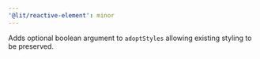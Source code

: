 ```yaml
---
'@lit/reactive-element': minor
---
```


Adds optional boolean argument to `adoptStyles` allowing existing styling to be preserved.
